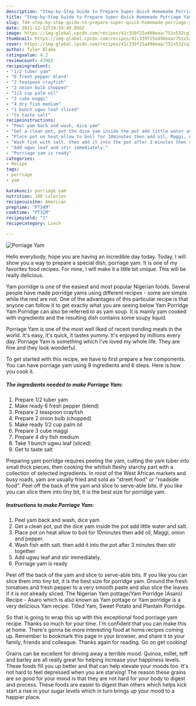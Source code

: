 ```yaml
---
description: "Step-by-Step Guide to Prepare Super Quick Homemade Porriage Yam"
title: "Step-by-Step Guide to Prepare Super Quick Homemade Porriage Yam"
slug: 744-step-by-step-guide-to-prepare-super-quick-homemade-porriage-yam
date: 2021-12-12T19:59:49.856Z
image: https://img-global.cpcdn.com/recipes/41c339f25a498eaa/751x532cq70/porriage-yam-recipe-main-photo.jpg
thumbnail: https://img-global.cpcdn.com/recipes/41c339f25a498eaa/751x532cq70/porriage-yam-recipe-main-photo.jpg
cover: https://img-global.cpcdn.com/recipes/41c339f25a498eaa/751x532cq70/porriage-yam-recipe-main-photo.jpg
author: Tyler Blake
ratingvalue: 4.2
reviewcount: 43982
recipeingredient:
- "1/2 tuber yam"
- "6 fresh pepper blend"
- "2 teaspoon crayfish"
- "2 onion bulb chopped"
- "1/2 cup palm oil"
- "3 cube maggi"
- "4 dry fish medium"
- "1 bunch ugwu leaf sliced"
- "to taste salt"
recipeinstructions:
- "Peel yam back and wash, dice yam"
- "Get a clean pot, put the dice yam inside the pot add little water and salt."
- "Place pot on heat allow to boil for 10minutes then add oil, Maggi, onion and pepper."
- "Wash fish with salt. then add it into the pot after 3 minutes then stir together"
- "Add ugwu leaf and stir immediately."
- "Porriage yam is ready"
categories:
- Recipe
tags:
- porriage
- yam

katakunci: porriage yam 
nutrition: 100 calories
recipecuisine: American
preptime: "PT34M"
cooktime: "PT32M"
recipeyield: "1"
recipecategory: Lunch

---
```



![Porriage Yam](https://img-global.cpcdn.com/recipes/41c339f25a498eaa/751x532cq70/porriage-yam-recipe-main-photo.jpg)

Hello everybody, hope you are having an incredible day today. Today, I will show you a way to prepare a special dish, porriage yam. It is one of my favorites food recipes. For mine, I will make it a little bit unique. This will be really delicious.

Yam porridge is one of the easiest and most popular Nigerian foods. Several people have made porridge yams using different recipes - some are simple while the rest are not. One of the advantages of this particular recipe is that anyone can follow it to get exactly what you are seeing below Yam Porridge Yam Porridge can also be referred to as yam soup. It is mainly yam cooked with ingredients and the resulting dish contains some soupy liquid.

Porriage Yam is one of the most well liked of recent trending meals in the world. It's easy, it's quick, it tastes yummy. It's enjoyed by millions every day. Porriage Yam is something which I've loved my whole life. They are fine and they look wonderful.


To get started with this recipe, we have to first prepare a few components. You can have porriage yam using 9 ingredients and 6 steps. Here is how you cook it.

<!--inarticleads1-->

##### The ingredients needed to make Porriage Yam:

1. Prepare 1/2 tuber yam
1. Make ready 6 fresh pepper (blend)
1. Prepare 2 teaspoon crayfish
1. Prepare 2 onion bulb (chopped)
1. Make ready 1/2 cup palm oil
1. Prepare 3 cube maggi
1. Prepare 4 dry fish medium
1. Take 1 bunch ugwu leaf (sliced)
1. Get to taste salt


Preparing yam porridge requires peeling the yam, cutting the yam tuber into small thick pieces, then cooking the whitish fleshy starchy part with a collection of selected ingredients. In most of the West African markets and busy roads, yam are usually fried and sold as &#34;street food&#34; or &#34;roadside food&#34;. Peel off the back of the yam and slice to serve-able bits. If you like you can slice them into tiny bit, it is the best size for porridge yam. 

<!--inarticleads2-->

##### Instructions to make Porriage Yam:

1. Peel yam back and wash, dice yam
1. Get a clean pot, put the dice yam inside the pot add little water and salt.
1. Place pot on heat allow to boil for 10minutes then add oil, Maggi, onion and pepper.
1. Wash fish with salt. then add it into the pot after 3 minutes then stir together
1. Add ugwu leaf and stir immediately.
1. Porriage yam is ready


Peel off the back of the yam and slice to serve-able bits. If you like you can slice them into tiny bit, it is the best size for porridge yam. Ground the fresh tomatoes and fresh pepper to a very smooth paste and also slice the leaves if it is not already sliced. The Nigerian Yam pottage/Yam Porridge (Asaro) Recipe - Asaro which is also known as Yam pottage or Yam porridge is a very delicious Yam recipe. Titled Yam, Sweet Potato and Plantain Porridge. 

So that is going to wrap this up with this exceptional food porriage yam recipe. Thanks so much for your time. I'm confident that you can make this at home. There's gonna be more interesting food at home recipes coming up. Remember to bookmark this page in your browser, and share it to your family, friends and colleague. Thanks again for reading. Go on get cooking!

Grains can be excellent for driving away a terrible mood. Quinoa, millet, teff and barley are all really great for helping increase your happiness levels. These foods fill you up better and that can help elevate your moods too. It's not hard to feel depressed when you are starving! The reason these grains are so good for your mood is that they are not hard for your body to digest and process. These foods are easier to digest than others which helps kick start a rise in your sugar levels which in turn brings up your mood to a happier place.

